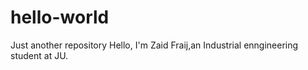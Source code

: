 # hello-world
Just another repository
Hello, I'm Zaid Fraij,an Industrial enngineering student at JU.
